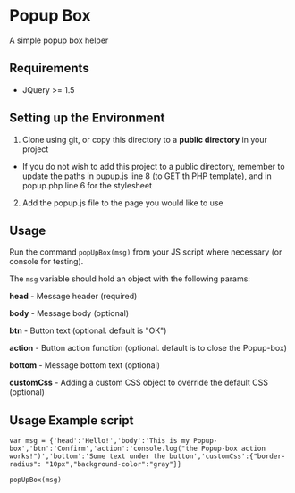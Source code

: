 # Popup Box
A simple popup box helper

## Requirements
* JQuery >= 1.5

## Setting up the Environment
1. Clone using git, or copy this directory to a **public directory** in your project
* If you do not wish to add this project to a public directory, remember to update the paths in pupup.js line 8 (to GET th PHP template), and in popup.php line 6 for the stylesheet  
2. Add the popup.js file to the page you would like to use

## Usage
Run the command `popUpBox(msg)` from your JS script where necessary (or console for testing).

The `msg` variable should hold an object with the following params:

**head** - Message header (required)

**body** - Message body (optional)

**btn** - Button text (optional. default is "OK")

**action** - Button action function (optional. default is to close the Popup-box)

**bottom** - Message bottom text (optional)

**customCss** - Adding a custom CSS object to override the default CSS (optional)

## Usage Example script
`var msg = {'head':'Hello!','body':'This is my Popup-box','btn':'Confirm','action':'console.log("the Popup-box action works!")','bottom':'Some text under the button','customCss':{"border-radius": "10px","background-color":"gray"}}`

`popUpBox(msg)`
